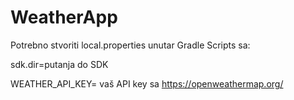 # WeatherApp

Potrebno stvoriti local.properties unutar Gradle Scripts sa:

sdk.dir=putanja do SDK

WEATHER_API_KEY= vaš API key sa https://openweathermap.org/

